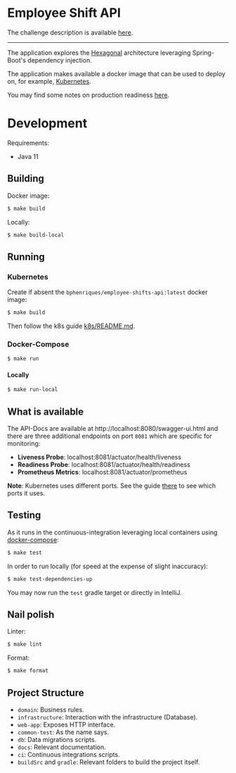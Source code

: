 # Employee Shift API

The challenge description is available [here](docs/challenge.md).

---

The application explores the [Hexagonal](https://en.wikipedia.org/wiki/Hexagonal_architecture_(software)) architecture 
leveraging Spring-Boot's dependency injection.

The application makes available a docker image that can be used to deploy on, for example, [Kubernetes](k8s/README.md).

You may find some notes on production readiness [here](docs/production-checklist.md).

# Development

Requirements:
- Java 11

## Building

Docker image:
```sh
$ make build
```

Locally:
```sh
$ make build-local
```

## Running

### Kubernetes

Create if absent the `bphenriques/employee-shifts-api:latest` docker image:
```sh
$ make build
```

Then follow the k8s guide [k8s/README.md](k8s/README.md).

### Docker-Compose

```sh
$ make run
```

#### Locally

```sh
$ make run-local
```

## What is available

The API-Docs are available at http://localhost:8080/swagger-ui.html and there are three additional endpoints on port `8081` which are specific for monitoring:
- **Liveness Probe**: localhost:8081/actuator/health/liveness
- **Readiness Probe**: localhost:8081/actuator/health/readiness
- **Prometheus Metrics**: localhost:8081/actuator/prometheus

**Note**: Kubernetes uses different ports. See the guide [there](k8s/README.md) to see which ports it uses.

## Testing

As it runs in the continuous-integration leveraging local containers using [docker-compose](https://docs.docker.com/compose/):
```sh
$ make test
```

In order to run locally (for speed at the expense of slight inaccuracy):
```sh
$ make test-dependencies-up
```

You may now run the `test` gradle target or directly in IntelliJ.

## Nail polish

Linter:
```sh
$ make lint
```

Format:
```sh
$ make format
```

## Project Structure

* `domain`: Business rules.
* `infrastructure`: Interaction with the infrastructure (Database).
* `web-app`: Exposes HTTP interface.
* `common-test`: As the name says.
* `db`: Data migrations scripts.
* `docs`: Relevant documentation.
* `ci`: Continuous integrations scripts.
* `buildSrc` and `gradle`: Relevant folders to build the project itself.
